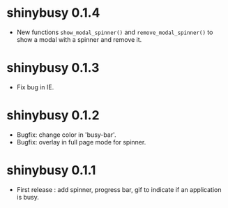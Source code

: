 # shinybusy 0.1.4

* New functions `show_modal_spinner()` and `remove_modal_spinner()` to show a modal with a spinner and remove it.


# shinybusy 0.1.3

* Fix bug in IE.


# shinybusy 0.1.2

* Bugfix: change color in 'busy-bar'.
* Bugfix: overlay in full page mode for spinner.


# shinybusy 0.1.1

* First release : add spinner, progress bar, gif to indicate if an application is busy.
